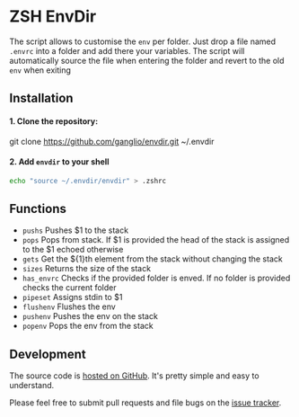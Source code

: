# ZSH EnvDir
The script allows to customise the `env` per folder.
Just drop a file named `.envrc` into a folder and add there your variables.
The script will automatically source the file when entering the folder and revert to the old `env` when exiting

## Installation

#### 1. Clone the repository:

git clone https://github.com/ganglio/envdir.git ~/.envdir

#### 2. Add `envdir` to your shell

```sh
echo "source ~/.envdir/envdir" > .zshrc
```

## Functions

* `pushs` Pushes $1 to the stack
* `pops` Pops from stack. If $1 is provided the head of the stack is assigned to the $1 echoed otherwise
* `gets` Get the ${1}th element from the stack without changing the stack
* `sizes` Returns the size of the stack
* `has_envrc` Checks if the provided folder is enved. If no folder is provided checks the current folder
* `pipeset` Assigns stdin to $1
* `flushenv` Flushes the env
* `pushenv` Pushes the env on the stack
* `popenv` Pops the env from the stack

## Development

The source code is [hosted on GitHub](https://github.com/ganglio/envdir). It's pretty simple and easy to understand.

Please feel free to submit pull requests and file bugs on the [issue tracker](https://github.com/ganglio/envdir/issues).